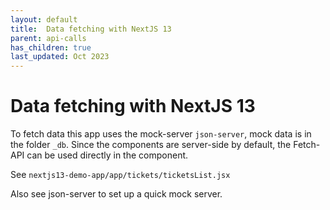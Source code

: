 ```yaml
---
layout: default
title:  Data fetching with NextJS 13
parent: api-calls
has_children: true
last_updated: Oct 2023
---
```


# Data fetching with NextJS 13

To fetch data this app uses the mock-server `json-server`, mock data is in the folder `_db`. Since the components are server-side by default, the Fetch-API can be used directly in the component.

See `nextjs13-demo-app/app/tickets/ticketsList.jsx`

Also see json-server to set up a quick mock server.